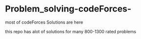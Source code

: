 # Problem_solving-codeForces-
most of codeForces Solutions are here
<p>this repo has alot of solutions for many 800-1300 rated problems</p>
